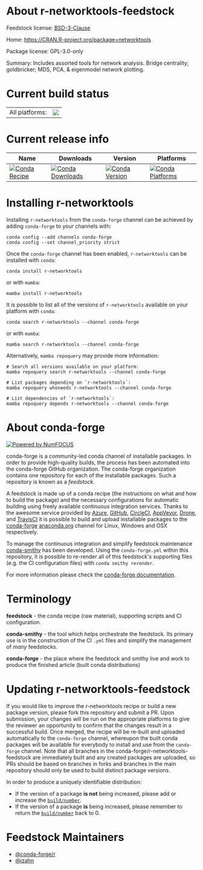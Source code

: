 About r-networktools-feedstock
==============================

Feedstock license: [BSD-3-Clause](https://github.com/conda-forge/r-networktools-feedstock/blob/main/LICENSE.txt)

Home: https://CRAN.R-project.org/package=networktools

Package license: GPL-3.0-only

Summary: Includes assorted tools for network analysis. Bridge centrality; goldbricker; MDS, PCA, & eigenmodel network plotting.

Current build status
====================


<table><tr><td>All platforms:</td>
    <td>
      <a href="https://dev.azure.com/conda-forge/feedstock-builds/_build/latest?definitionId=13509&branchName=main">
        <img src="https://dev.azure.com/conda-forge/feedstock-builds/_apis/build/status/r-networktools-feedstock?branchName=main">
      </a>
    </td>
  </tr>
</table>

Current release info
====================

| Name | Downloads | Version | Platforms |
| --- | --- | --- | --- |
| [![Conda Recipe](https://img.shields.io/badge/recipe-r--networktools-green.svg)](https://anaconda.org/conda-forge/r-networktools) | [![Conda Downloads](https://img.shields.io/conda/dn/conda-forge/r-networktools.svg)](https://anaconda.org/conda-forge/r-networktools) | [![Conda Version](https://img.shields.io/conda/vn/conda-forge/r-networktools.svg)](https://anaconda.org/conda-forge/r-networktools) | [![Conda Platforms](https://img.shields.io/conda/pn/conda-forge/r-networktools.svg)](https://anaconda.org/conda-forge/r-networktools) |

Installing r-networktools
=========================

Installing `r-networktools` from the `conda-forge` channel can be achieved by adding `conda-forge` to your channels with:

```
conda config --add channels conda-forge
conda config --set channel_priority strict
```

Once the `conda-forge` channel has been enabled, `r-networktools` can be installed with `conda`:

```
conda install r-networktools
```

or with `mamba`:

```
mamba install r-networktools
```

It is possible to list all of the versions of `r-networktools` available on your platform with `conda`:

```
conda search r-networktools --channel conda-forge
```

or with `mamba`:

```
mamba search r-networktools --channel conda-forge
```

Alternatively, `mamba repoquery` may provide more information:

```
# Search all versions available on your platform:
mamba repoquery search r-networktools --channel conda-forge

# List packages depending on `r-networktools`:
mamba repoquery whoneeds r-networktools --channel conda-forge

# List dependencies of `r-networktools`:
mamba repoquery depends r-networktools --channel conda-forge
```


About conda-forge
=================

[![Powered by
NumFOCUS](https://img.shields.io/badge/powered%20by-NumFOCUS-orange.svg?style=flat&colorA=E1523D&colorB=007D8A)](https://numfocus.org)

conda-forge is a community-led conda channel of installable packages.
In order to provide high-quality builds, the process has been automated into the
conda-forge GitHub organization. The conda-forge organization contains one repository
for each of the installable packages. Such a repository is known as a *feedstock*.

A feedstock is made up of a conda recipe (the instructions on what and how to build
the package) and the necessary configurations for automatic building using freely
available continuous integration services. Thanks to the awesome service provided by
[Azure](https://azure.microsoft.com/en-us/services/devops/), [GitHub](https://github.com/),
[CircleCI](https://circleci.com/), [AppVeyor](https://www.appveyor.com/),
[Drone](https://cloud.drone.io/welcome), and [TravisCI](https://travis-ci.com/)
it is possible to build and upload installable packages to the
[conda-forge](https://anaconda.org/conda-forge) [anaconda.org](https://anaconda.org/)
channel for Linux, Windows and OSX respectively.

To manage the continuous integration and simplify feedstock maintenance
[conda-smithy](https://github.com/conda-forge/conda-smithy) has been developed.
Using the ``conda-forge.yml`` within this repository, it is possible to re-render all of
this feedstock's supporting files (e.g. the CI configuration files) with ``conda smithy rerender``.

For more information please check the [conda-forge documentation](https://conda-forge.org/docs/).

Terminology
===========

**feedstock** - the conda recipe (raw material), supporting scripts and CI configuration.

**conda-smithy** - the tool which helps orchestrate the feedstock.
                   Its primary use is in the construction of the CI ``.yml`` files
                   and simplify the management of *many* feedstocks.

**conda-forge** - the place where the feedstock and smithy live and work to
                  produce the finished article (built conda distributions)


Updating r-networktools-feedstock
=================================

If you would like to improve the r-networktools recipe or build a new
package version, please fork this repository and submit a PR. Upon submission,
your changes will be run on the appropriate platforms to give the reviewer an
opportunity to confirm that the changes result in a successful build. Once
merged, the recipe will be re-built and uploaded automatically to the
`conda-forge` channel, whereupon the built conda packages will be available for
everybody to install and use from the `conda-forge` channel.
Note that all branches in the conda-forge/r-networktools-feedstock are
immediately built and any created packages are uploaded, so PRs should be based
on branches in forks and branches in the main repository should only be used to
build distinct package versions.

In order to produce a uniquely identifiable distribution:
 * If the version of a package **is not** being increased, please add or increase
   the [``build/number``](https://docs.conda.io/projects/conda-build/en/latest/resources/define-metadata.html#build-number-and-string).
 * If the version of a package **is** being increased, please remember to return
   the [``build/number``](https://docs.conda.io/projects/conda-build/en/latest/resources/define-metadata.html#build-number-and-string)
   back to 0.

Feedstock Maintainers
=====================

* [@conda-forge/r](https://github.com/conda-forge/r/)
* [@izahn](https://github.com/izahn/)

